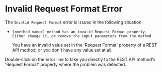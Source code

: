 # Invalid Request Format Error

The `Invalid Request Format` error is issued in the following situation:

* `(<method name>) method has an invalid Request Format property. Either change it, or remove the input parameters from the method`

  You have an invalid value set in the 'Request Format' property of a REST API method, or you don't have any value set at all.

Double-click on the error line to take you directly to the REST API method's 'Request Format' property where the problem was detected.

